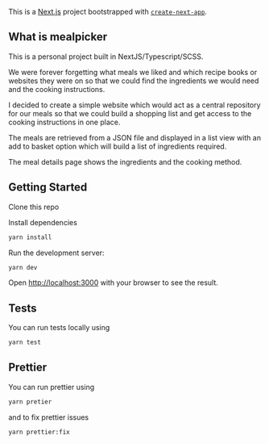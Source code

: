 This is a [Next.js](https://nextjs.org/) project bootstrapped with [`create-next-app`](https://github.com/vercel/next.js/tree/canary/packages/create-next-app).

## What is mealpicker

This is a personal project built in NextJS/Typescript/SCSS.

We were forever forgetting what meals we liked and which recipe books or websites they were on so that we could find the ingredients we would need and the cooking instructions.

I decided to create a simple website which would act as a central repository for our meals so that we could build a shopping list and get access to the cooking instructions in one place.

The meals are retrieved from a JSON file and displayed in a list view with an add to basket option which will build a list of ingredients required.

The meal details page shows the ingredients and the cooking method.

## Getting Started

Clone this repo

Install dependencies

```bash
yarn install
```

Run the development server:

```bash
yarn dev
```

Open [http://localhost:3000](http://localhost:3000) with your browser to see the result.

## Tests

You can run tests locally using

```bash
yarn test
```

## Prettier

You can run prettier using

```bash
yarn pretier
```

and to fix prettier issues

```bash
yarn prettier:fix
```
